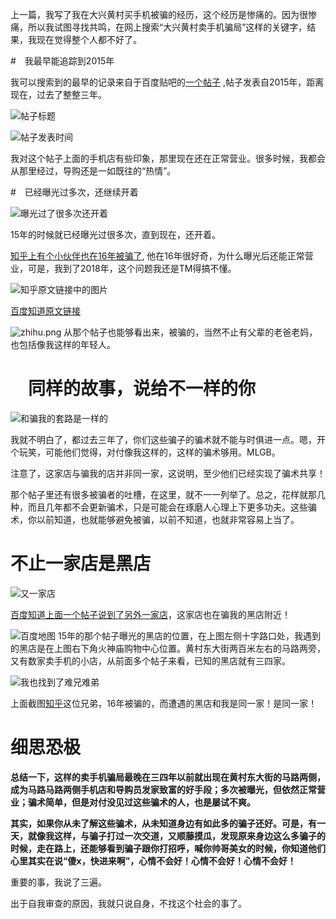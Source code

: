 上一篇，我写了我在大兴黄村买手机被骗的经历，这个经历是惨痛的。因为很惨痛，所以我试图寻找共鸣，在网上搜索“大兴黄村卖手机骗局”这样的关键字，结果，我现在觉得整个人都不好了。

#　我最早能追踪到2015年

我可以搜索到的最早的记录来自于百度贴吧的[一个帖子](http://tieba.baidu.com/f?kz=3738893543&mo_device=1&ssid=0&from=1000953c&uid=0&pu=usm@1&red_tag=d1162038855) ,帖子发表自2015年，距离现在，过去了整整三年。

![帖子标题](https://upload-images.jianshu.io/upload_images/48180-54532ea90e6b087b.png?imageMogr2/auto-orient/strip%7CimageView2/2/w/1240)

![帖子发表时间](https://upload-images.jianshu.io/upload_images/48180-0b894904c9ceaf7c.png?imageMogr2/auto-orient/strip%7CimageView2/2/w/1240)

我对这个帖子上面的手机店有些印象，那里现在还在正常营业。很多时候，我都会从那里经过，导购还是一如既往的“热情”。

#　已经曝光过多次，还继续开着

![曝光过了很多次还开着](https://upload-images.jianshu.io/upload_images/48180-16a3d396edebee5f.png?imageMogr2/auto-orient/strip%7CimageView2/2/w/1240)

15年的时候就已经曝光过很多次，直到现在，还开着。

[知乎上有个小伙伴也在16年被骗了](https://www.zhihu.com/question/34328555), 他在16年很好奇，为什么曝光后还能正常营业，可是，我到了2018年，这个问题我还是TM得搞不懂。

![知乎原文链接中的图片](https://upload-images.jianshu.io/upload_images/48180-b6b4a6964f7f7986.jpg?imageMogr2/auto-orient/strip%7CimageView2/2/w/1240)

[百度知道原文链接](https://zhidao.baidu.com/question/1430976661160663499.html?qbl=relate_question_0&word=%BB%C6%B4%E5%CA%D6%BB%FA%C9%CC%B3%A1%B5%EA&optimi=4)


![zhihu.png](https://upload-images.jianshu.io/upload_images/48180-3653dcf02a4dac42.png?imageMogr2/auto-orient/strip%7CimageView2/2/w/1240)
从那个帖子也能够看出来，被骗的，当然不止有父辈的老爸老妈，也包括像我这样的年轻人。

# 　同样的故事，说给不一样的你

![和骗我的套路是一样的](https://upload-images.jianshu.io/upload_images/48180-5e37f4eeb5e8e492.png?imageMogr2/auto-orient/strip%7CimageView2/2/w/1240)

我就不明白了，都过去三年了，你们这些骗子的骗术就不能与时俱进一点。嗯，开个玩笑，可能他们觉得，对付像我这样的，这样的骗术够用。MLGB。

注意了，这家店与骗我的店并非同一家，这说明，至少他们已经实现了骗术共享！

那个帖子里还有很多被骗者的吐槽，在这里，就不一一列举了。总之，花样就那几种，而且几年都不会更新骗术，只是可能会在琢磨人心理上下更多功夫。这些骗术，你以前知道，也就能够避免被骗，以前不知道，也就非常容易上当了。

# 不止一家店是黑店

![又一家店](https://upload-images.jianshu.io/upload_images/48180-82db74c9f06d6631.png?imageMogr2/auto-orient/strip%7CimageView2/2/w/1240)


[百度知道上面一个帖子说到了另外一家店](https://zhidao.baidu.com/question/436849040432544084.html)，这家店也在骗我的黑店附近！

![百度地图](https://upload-images.jianshu.io/upload_images/48180-9db7274e9e5047b8.png?imageMogr2/auto-orient/strip%7CimageView2/2/w/1240)
15年的那个帖子曝光的黑店的位置，在上图左侧十字路口处，我遇到的黑店是在上图右下角火神庙购物中心位置。黄村东大街两百米左右的马路两旁，又有数家卖手机的小店，从前面多个帖子来看，已知的黑店就有三四家。

![我也找到了难兄难弟](https://upload-images.jianshu.io/upload_images/48180-c17b6e19e13d0c33.png?imageMogr2/auto-orient/strip%7CimageView2/2/w/1240)

上面截图[知乎](https://www.zhihu.com/question/42671996)这位兄弟，16年被骗的，而遭遇的黑店和我是同一家！是同一家！




# 细思恐极

**总结一下，这样的卖手机骗局最晚在三四年以前就出现在黄村东大街的马路两侧，成为马路马路两侧手机店和导购员发家致富的好手段；多次被曝光，但依然正常营业；骗术简单，但是对付没见过这些骗术的人，也是屡试不爽。**

**其实，如果你从未了解这些骗术，从未知道身边有如此多的骗子还好。可是，有一天，就像我这样，与骗子打过一次交道，又顺藤摸瓜，发现原来身边这么多骗子的时候，走在路上，还能够看到骗子跟你打招呼，喊你帅哥美女的时候，你知道他们心里其实在说“傻x，快进来啊”，心情不会好！心情不会好！心情不会好！**

重要的事，我说了三遍。

出于自我审查的原因，我就只说自身，不找这个社会的事了。










